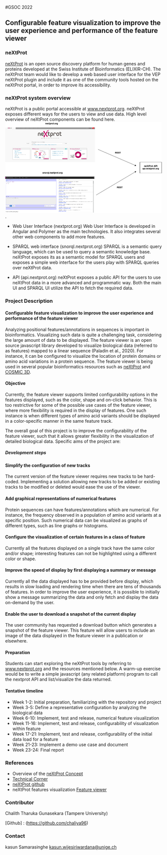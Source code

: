 #GSOC 2022

## Configurable feature visualization to improve the user experience and performance of the feature viewer
### neXtProt

[neXtProt](www.nextprot.org) is an open source discovery platform for human genes and proteins developed at the Swiss Institute of Bioinformatics (ELIXIR-CH). The neXtProt team would like to develop a web based user interface for the VEP neXtProt plugin and include it as one of the  community tools hosted on the neXtProt portal, in order to improve its accessibility.

### neXtProt system overview
neXtProt is a public portal accessible at www.nextprot.org. neXtProt exposes different ways for the users to view and use data. 
High level overview of neXtProt components can be found here. ![here](./images/np.png).

* Web User Interface (nextprot.org)
Web User Interface is developed in Angular and Polymer as the main technologies. It also integrates several other web components to add more features.

* SPARQL web interface (snorql.nextprot.org)
SPARQL is a semantic query language, which can be used to query a semantic knowledge base. neXtProt exposes its as a semantic model for SPARQL users and exposes a simple web interface for the users play with SPARQL queries over neXtProt data.

* API (api.nextprot.org)
neXtProt exposes a public API for the users to use neXtProt data in a more advanced and programmatic way. Both the main UI and SPARQL UI utilize the API to fetch the required data.


### Project Description

#### Configurable feature visualization to improve the user experience and performance of the feature viewer

Analyzing positional features/annotations in sequences is important in bioinformatics. Visualizing such data is quite a challenging task, considering the large amount of data to be displayed. The feature viewer is an open source javascript library developed to visualize biological data (referred to as features) mapped to a linear sequence (Paladin et al., 2020). For instance, it can be configured to visualize the location of protein domains or amino acid variations in a protein sequence. The feature viewer is being used in several popular bioinformatics resources such as [neXtProt](http://www.nextprot.org) and [COSMIC 3D](https://cancer.sanger.ac.uk/cosmic3d/).

#### Objective

Currently, the feature viewer supports limited configurability options in the features displayed, such as the color, shape and on-click behavior. This is too restrictive for some of the possible use cases of the feature viewer, where more flexibility is required in the display of features. One such instance is when different types of amino acid variants should be displayed in a color-specific manner in the same feature track.

The overall goal of this project is to improve the configurability of the feature viewer, such that it allows greater flexibility in the visualization of detailed biological data.  Specific aims of the project are:

##### Development steps

#### Simplify the configuration of new tracks

The current version of the feature viewer requires new tracks to be hard-coded. Implementing a solution allowing new tracks to be added or existing tracks to be modified or deleted would ease the use of the viewer.  

#### Add graphical representations of numerical features

Protein sequences can have features/annotations which are numerical. For instance, the frequency observed in a population of amino acid variants at a specific position. Such numerical data can be visualized as graphs of different types, such as line graphs or histograms.

#### Configure the visualization of certain features in a class of feature

Currently all the features displayed on a single track have the same color and/or shape;  interesting features can not be highlighted using a different color or shape.

#### Improve the speed of display by first displaying a summary or message

Currently all the data displayed has to be provided before display, which results in slow loading and rendering time when there are tens of thousands of features. In order to improve the user experience, it is possible to initially show a message summarizing the data  and only fetch and display the data on-demand by the user.

#### Enable the user to download a snapshot of the current display

The user community has requested a download button which generates a snapshot of the feature viewer. This feature will allow users to include an image of the data displayed in the feature viewer in a publication or elsewhere.

#### Preparation

Students can start exploring the neXtProt tools by referring to www.nextprot.org and the resources mentioned below. A warm-up exercise would be to write a simple javascript (any related platform) program to call the nextprot API and list/visualize the data returned. 

#### Tentative timeline

* Week 1-2:  Initial preparation, familiarizing with the repository and project
* Week 3-5: Define a representative configuration by analyzing the biological data
* Week 6-10: Implement, test and release, numerical feature visualization
* Week 11-16: Implement, test and release, configurability of visualization within feature
* Week 17-21: Implement, test and release, configurability of the initial data load for a feature
* Week 21-23: Implement a demo use case and document
* Week 23-24: Final report


### References

* Overview of the [neXtProt Concept](https://www.nextprot.org/about/nextprot)
* [Technical Corner](https://www.nextprot.org/help/technical-corner)
* [neXtProt github](https://github.com/calipho-sib)
* neXtProt features visualization [Feature viewer](https://github.com/calipho-sib/feature-viewer)

### Contributor

Chalith Tharuka Gunasekara (Tampere University)

[Github] : (https://github.com/chaliya96)

### Contact
kasun Samarasinghe [kasun.wijesiriwardana@unige.ch](mailto:kasun.wijesiriwardana@unige.ch)
